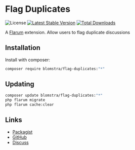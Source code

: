 # Flag Duplicates

![License](https://img.shields.io/badge/license-MIT-blue.svg) [![Latest Stable Version](https://img.shields.io/packagist/v/blomstra/flag-duplicates.svg)](https://packagist.org/packages/blomstra/flag-duplicates) [![Total Downloads](https://img.shields.io/packagist/dt/blomstra/flag-duplicates.svg)](https://packagist.org/packages/blomstra/flag-duplicates)

A [Flarum](http://flarum.org) extension. Allow users to flag duplicate discussions

## Installation

Install with composer:

```sh
composer require blomstra/flag-duplicates:"*"
```

## Updating

```sh
composer update blomstra/flag-duplicates:"*"
php flarum migrate
php flarum cache:clear
```

## Links

- [Packagist](https://packagist.org/packages/blomstra/flag-duplicates)
- [GitHub](https://github.com/blomstra/flag-duplicates)
- [Discuss](https://discuss.flarum.org/d/PUT_DISCUSS_SLUG_HERE)
